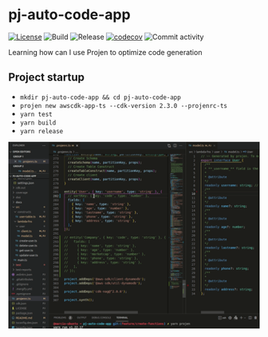 # pj-auto-code-app

[![License](https://img.shields.io/badge/License-Apache%202.0-yellowgreen.svg)](https://opensource.org/licenses/Apache-2.0)
![Build](https://github.com/marciocadev/pj-auto-code-app/workflows/build/badge.svg)
![Release](https://github.com/marciocadev/pj-auto-code-app/workflows/release/badge.svg)
[![codecov](https://codecov.io/gh/marciocadev/pj-auto-code-app/branch/main/graph/badge.svg?token=U1R3MKJWJO)](https://codecov.io/gh/marciocadev/pj-auto-code-app)
![Commit activity](https://img.shields.io/github/commit-activity/w/marciocadev/pj-auto-code-app)

Learning how can I use Projen to optimize code generation

## Project startup
* `mkdir pj-auto-code-app && cd pj-auto-code-app`
* `projen new awscdk-app-ts --cdk-version 2.3.0 --projenrc-ts`
* `yarn test`
* `yarn build`
* `yarn release`

![Projen example](https://raw.githubusercontent.com/marciocadev/pj-auto-code-app/main/images/projenrc-edit-001.gif)